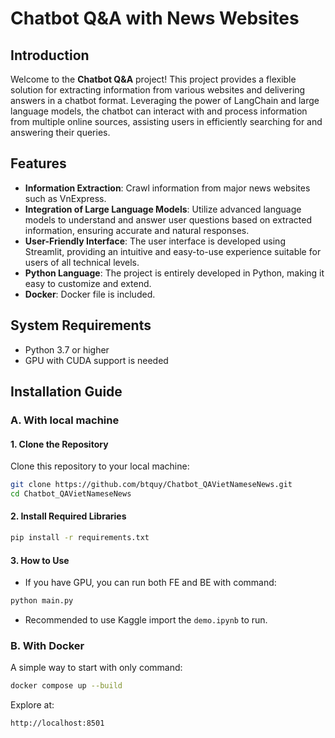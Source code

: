 # Chatbot Q&A with News Websites

## Introduction
Welcome to the **Chatbot Q&A** project! This project provides a flexible solution for extracting information from various websites and delivering answers in a chatbot format. Leveraging the power of LangChain and large language models, the chatbot can interact with and process information from multiple online sources, assisting users in efficiently searching for and answering their queries.

## Features
- **Information Extraction**: Crawl information from major news websites such as VnExpress.
- **Integration of Large Language Models**: Utilize advanced language models to understand and answer user questions based on extracted information, ensuring accurate and natural responses.
- **User-Friendly Interface**: The user interface is developed using Streamlit, providing an intuitive and easy-to-use experience suitable for users of all technical levels.
- **Python Language**: The project is entirely developed in Python, making it easy to customize and extend.
- **Docker**: Docker file is included.

## System Requirements
- Python 3.7 or higher
- GPU with CUDA support is needed

## Installation Guide
### A. With local machine
#### 1. Clone the Repository
Clone this repository to your local machine:

```bash
git clone https://github.com/btquy/Chatbot_QAVietNameseNews.git
cd Chatbot_QAVietNameseNews
```
#### 2. Install Required Libraries

```bash
pip install -r requirements.txt
```

#### 3. How to Use
- If you have GPU, you can run both FE and BE with command:
``` bash
python main.py
```
- Recommended to use Kaggle import the `demo.ipynb` to run.


### B. With Docker
A simple way to start with only command:
```bash
docker compose up --build
```
Explore at:
```bash
http://localhost:8501
```
